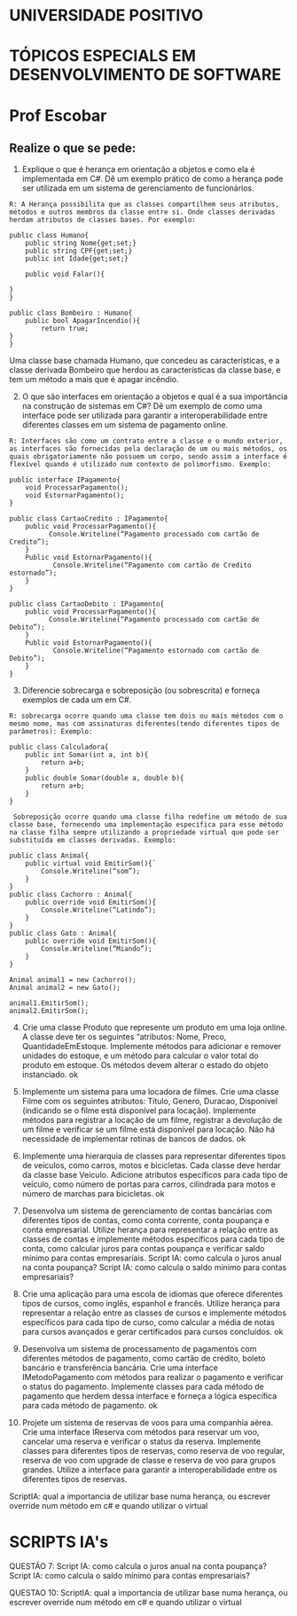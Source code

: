 # UNIVERSIDADE POSITIVO
# TÓPICOS ESPECIALS EM DESENVOLVIMENTO DE SOFTWARE
# Prof Escobar

## Realize o que se pede:

1.	Explique o que é herança em orientação a objetos e como ela é implementada em C#. Dê um exemplo prático de como a herança pode ser utilizada em um sistema de gerenciamento de funcionários.
```
R: A Herança possibilita que as classes compartilhem seus atributos, métodos e outros membros da classe entre si. Onde classes derivadas herdam atributos de classes bases. Por exemplo:
```
```
public class Humano{
	public string Nome{get;set;}
	public string CPF{get;set;}
	public int Idade{get;set;}
	
	public void Falar(){

}
}

public class Bombeiro : Humano{
	public bool ApagarIncendio(){
		return true;
}
}
```

Uma classe base chamada Humano, que concedeu as características, e a classe derivada Bombeiro que herdou as características da classe base, e tem um método a mais que é apagar incêndio.

2.	O que são interfaces em orientação a objetos e qual é a sua importância na construção de sistemas em C#? Dê um exemplo de como uma interface pode ser utilizada para garantir a interoperabilidade entre diferentes classes em um sistema de pagamento online.
```
R: Interfaces são como um contrato entre a classe e o mundo exterior, as interfaces são fornecidas pela declaração de um ou mais métodos, os quais obrigatoriamente não possuem um corpo, sendo assim a interface é flexível quando é utilizado num contexto de polimorfismo. Exemplo:
```
```
public interface IPagamento{
	void ProcessarPagamento();
	void EstornarPagamento();
}

public class CartaoCredito : IPagamento{
	public void ProcessarPagamento(){
	      Console.Writeline(“Pagamento processado com cartão de Credito”);
	}
	Public void EstornarPagamento(){
	       Console.Writeline(“Pagamento com cartão de Credito estornado”);
	}
}

public class CartaoDebito : IPagamento{
	public void ProcessarPagamento(){
	      Console.Writeline(“Pagamento processado com cartão de Debito”);
	}
	Public void EstornarPagamento(){
	       Console.Writeline(“Pagamento estornado com cartão de Debito”);
	}
}
```


3.	Diferencie sobrecarga e sobreposição (ou sobrescrita) e forneça exemplos de cada um em C#.
```
R: sobrecarga ocorre quando uma classe tem dois ou mais métodos com o mesmo nome, mas com assinaturas diferentes(tendo diferentes tipos de parâmetros): Exemplo:
```
```
public class Calculadora{
	public int Somar(int a, int b){
		return a+b;
	}
	public double Somar(double a, double b){
		return a+b;
	}
}
```
     Sobreposição ocorre quando uma classe filha redefine um método de sua classe base, fornecendo uma implementação especifica para esse método na classe filha sempre utilizando a propriedade virtual que pode ser substituída em classes derivadas. Exemplo:
```
public class Animal{
	public virtual void EmitirSom(){`
		Console.Writeline(“som”);
	}
}
public class Cachorro : Animal{
	public override void EmitirSom(){
		Console.Writeline(“Latindo”);
	}
}
public class Gato : Animal{
	public override void EmitirSom(){
		Console.Writeline(“Miando”);
	}
}

Animal animal1 = new Cachorro();
Animal animal2 = new Gato();

animal1.EmitirSom();
animal2.EmitirSom();
```

4.	Crie uma classe Produto que represente um produto em uma loja online. A classe deve ter os seguintes “atributos: Nome, Preco, QuantidadeEmEstoque. Implemente métodos para adicionar e remover unidades do estoque, e um método para calcular o valor total do produto em estoque. Os métodos devem alterar o estado do objeto instanciado. ok


5.	Implemente um sistema para uma locadora de filmes. Crie uma classe Filme com os seguintes atributos: Titulo, Genero, Duracao, Disponivel (indicando se o filme está disponível para locação). Implemente métodos para registrar a locação de um filme, registrar a devolução de um filme e verificar se um filme está disponível para locação. Não há necessidade de implementar rotinas de bancos de dados. ok

6.	Implemente uma hierarquia de classes para representar diferentes tipos de veículos, como carros, motos e bicicletas. Cada classe deve herdar da classe base Veiculo. Adicione atributos específicos para cada tipo de veículo, como número de portas para carros, cilindrada para motos e número de marchas para bicicletas. ok


7.	Desenvolva um sistema de gerenciamento de contas bancárias com diferentes tipos de contas, 
como conta corrente, conta poupança e conta empresarial.
 Utilize herança para representar a relação entre as classes de contas e implemente métodos específicos para cada tipo de conta,
 como calcular juros para contas poupança e 
verificar saldo mínimo para contas empresariais.
Script IA: como calcula o juros anual na conta poupança?
Script IA: como calcula o saldo mínimo para contas empresariais?

8.	Crie uma aplicação para uma escola de idiomas que oferece diferentes tipos de cursos, como inglês, espanhol e francês.
 Utilize herança para representar a relação entre as classes de cursos e implemente métodos específicos para cada tipo de curso, como calcular a média de notas para cursos avançados e gerar certificados para cursos concluídos.
ok


9.	Desenvolva um sistema de processamento de pagamentos com diferentes métodos de pagamento, como cartão de crédito, boleto bancário e transferência bancária. Crie uma interface IMetodoPagamento com métodos para realizar o pagamento e verificar o status do pagamento. Implemente classes para cada método de pagamento que herdem dessa interface e forneça a lógica específica para cada método de pagamento.
ok

10.	Projete um sistema de reservas de voos para uma companhia aérea. Crie uma interface IReserva com métodos para reservar um voo, cancelar uma reserva e verificar o status da reserva. Implemente classes para diferentes tipos de reservas, como reserva de voo regular, reserva de voo com upgrade de classe e reserva de voo para grupos grandes. Utilize a interface para garantir a interoperabilidade entre os diferentes tipos de reservas.

ScriptIA:
qual a importancia de utilizar base numa herança, ou escrever override num método em c# e quando utilizar o virtual


# SCRIPTS IA's

QUESTÃO 7:
Script IA: como calcula o juros anual na conta poupança?
Script IA: como calcula o saldo mínimo para contas empresariais?

QUESTAO 10: ScriptIA:
qual a importancia de utilizar base numa herança, ou escrever override num método em c# e quando utilizar o virtual

